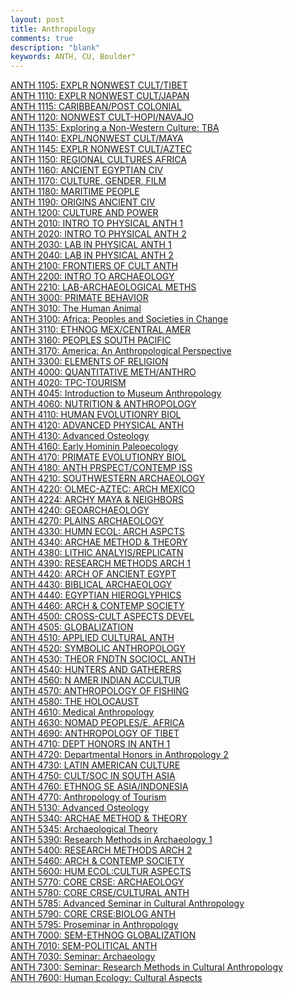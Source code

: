 ```yaml
---
layout: post
title: Anthropology
comments: true
description: "blank"
keywords: ANTH, CU, Boulder"
---
```

<body>
	<div><a href="../pages/ANTH-1105">ANTH 1105: EXPLR NONWEST CULT/TIBET</a></div>
	<div><a href="../pages/ANTH-1110">ANTH 1110: EXPLR NONWEST CULT/JAPAN</a></div>
	<div><a href="../pages/ANTH-1115">ANTH 1115: CARIBBEAN/POST COLONIAL</a></div>
	<div><a href="../pages/ANTH-1120">ANTH 1120: NONWEST CULT-HOPI/NAVAJO</a></div>
	<div><a href="../pages/ANTH-1135">ANTH 1135: Exploring a Non-Western Culture: TBA</a></div>
	<div><a href="../pages/ANTH-1140">ANTH 1140: EXPL/NONWEST CULT/MAYA</a></div>
	<div><a href="../pages/ANTH-1145">ANTH 1145: EXPLR NONWEST CULT/AZTEC</a></div>
	<div><a href="../pages/ANTH-1150">ANTH 1150: REGIONAL CULTURES AFRICA</a></div>
	<div><a href="../pages/ANTH-1160">ANTH 1160: ANCIENT EGYPTIAN CIV</a></div>
	<div><a href="../pages/ANTH-1170">ANTH 1170: CULTURE, GENDER, FILM</a></div>
	<div><a href="../pages/ANTH-1180">ANTH 1180: MARITIME PEOPLE</a></div>
	<div><a href="../pages/ANTH-1190">ANTH 1190: ORIGINS ANCIENT CIV</a></div>
	<div><a href="../pages/ANTH-1200">ANTH 1200: CULTURE AND POWER</a></div>
	<div><a href="../pages/ANTH-2010">ANTH 2010: INTRO TO PHYSICAL ANTH 1</a></div>
	<div><a href="../pages/ANTH-2020">ANTH 2020: INTRO TO PHYSICAL ANTH 2</a></div>
	<div><a href="../pages/ANTH-2030">ANTH 2030: LAB IN PHYSICAL ANTH 1</a></div>
	<div><a href="../pages/ANTH-2040">ANTH 2040: LAB IN PHYSICAL ANTH 2</a></div>
	<div><a href="../pages/ANTH-2100">ANTH 2100: FRONTIERS OF CULT ANTH</a></div>
	<div><a href="../pages/ANTH-2200">ANTH 2200: INTRO TO ARCHAEOLOGY</a></div>
	<div><a href="../pages/ANTH-2210">ANTH 2210: LAB-ARCHAEOLOGICAL METHS</a></div>
	<div><a href="../pages/ANTH-3000">ANTH 3000: PRIMATE BEHAVIOR</a></div>
	<div><a href="../pages/ANTH-3010">ANTH 3010: The Human Animal</a></div>
	<div><a href="../pages/ANTH-3100">ANTH 3100: Africa: Peoples and Societies in Change</a></div>
	<div><a href="../pages/ANTH-3110">ANTH 3110: ETHNOG MEX/CENTRAL AMER</a></div>
	<div><a href="../pages/ANTH-3160">ANTH 3160: PEOPLES SOUTH PACIFIC</a></div>
	<div><a href="../pages/ANTH-3170">ANTH 3170: America: An Anthropological Perspective</a></div>
	<div><a href="../pages/ANTH-3300">ANTH 3300: ELEMENTS OF RELIGION</a></div>
	<div><a href="../pages/ANTH-4000">ANTH 4000: QUANTITATIVE METH/ANTHRO</a></div>
	<div><a href="../pages/ANTH-4020">ANTH 4020: TPC-TOURISM</a></div>
	<div><a href="../pages/ANTH-4045">ANTH 4045: Introduction to Museum Anthropology</a></div>
	<div><a href="../pages/ANTH-4060">ANTH 4060: NUTRITION & ANTHROPOLOGY</a></div>
	<div><a href="../pages/ANTH-4110">ANTH 4110: HUMAN EVOLUTIONRY BIOL</a></div>
	<div><a href="../pages/ANTH-4120">ANTH 4120: ADVANCED PHYSICAL ANTH</a></div>
	<div><a href="../pages/ANTH-4130">ANTH 4130: Advanced Osteology</a></div>
	<div><a href="../pages/ANTH-4160">ANTH 4160: Early Hominin Paleoecology</a></div>
	<div><a href="../pages/ANTH-4170">ANTH 4170: PRIMATE EVOLUTIONRY BIOL</a></div>
	<div><a href="../pages/ANTH-4180">ANTH 4180: ANTH PRSPECT/CONTEMP ISS</a></div>
	<div><a href="../pages/ANTH-4210">ANTH 4210: SOUTHWESTERN ARCHAEOLOGY</a></div>
	<div><a href="../pages/ANTH-4220">ANTH 4220: OLMEC-AZTEC: ARCH MEXICO</a></div>
	<div><a href="../pages/ANTH-4224">ANTH 4224: ARCHY MAYA & NEIGHBORS</a></div>
	<div><a href="../pages/ANTH-4240">ANTH 4240: GEOARCHAEOLOGY</a></div>
	<div><a href="../pages/ANTH-4270">ANTH 4270: PLAINS ARCHAEOLOGY</a></div>
	<div><a href="../pages/ANTH-4330">ANTH 4330: HUMN ECOL: ARCH ASPCTS</a></div>
	<div><a href="../pages/ANTH-4340">ANTH 4340: ARCHAE METHOD & THEORY</a></div>
	<div><a href="../pages/ANTH-4380">ANTH 4380: LITHIC ANALYIS/REPLICATN</a></div>
	<div><a href="../pages/ANTH-4390">ANTH 4390: RESEARCH METHODS ARCH 1</a></div>
	<div><a href="../pages/ANTH-4420">ANTH 4420: ARCH OF ANCIENT EGYPT</a></div>
	<div><a href="../pages/ANTH-4430">ANTH 4430: BIBLICAL ARCHAEOLOGY</a></div>
	<div><a href="../pages/ANTH-4440">ANTH 4440: EGYPTIAN HIEROGLYPHICS</a></div>
	<div><a href="../pages/ANTH-4460">ANTH 4460: ARCH & CONTEMP SOCIETY</a></div>
	<div><a href="../pages/ANTH-4500">ANTH 4500: CROSS-CULT ASPECTS DEVEL</a></div>
	<div><a href="../pages/ANTH-4505">ANTH 4505: GLOBALIZATION</a></div>
	<div><a href="../pages/ANTH-4510">ANTH 4510: APPLIED CULTURAL ANTH</a></div>
	<div><a href="../pages/ANTH-4520">ANTH 4520: SYMBOLIC ANTHROPOLOGY</a></div>
	<div><a href="../pages/ANTH-4530">ANTH 4530: THEOR FNDTN SOCIOCL ANTH</a></div>
	<div><a href="../pages/ANTH-4540">ANTH 4540: HUNTERS AND GATHERERS</a></div>
	<div><a href="../pages/ANTH-4560">ANTH 4560: N AMER INDIAN ACCULTUR</a></div>
	<div><a href="../pages/ANTH-4570">ANTH 4570: ANTHROPOLOGY OF FISHING</a></div>
	<div><a href="../pages/ANTH-4580">ANTH 4580: THE HOLOCAUST</a></div>
	<div><a href="../pages/ANTH-4610">ANTH 4610: Medical Anthropology</a></div>
	<div><a href="../pages/ANTH-4630">ANTH 4630: NOMAD PEOPLES/E. AFRICA</a></div>
	<div><a href="../pages/ANTH-4690">ANTH 4690: ANTHROPOLOGY OF TIBET</a></div>
	<div><a href="../pages/ANTH-4710">ANTH 4710: DEPT HONORS IN ANTH 1</a></div>
	<div><a href="../pages/ANTH-4720">ANTH 4720: Departmental Honors in Anthropology 2</a></div>
	<div><a href="../pages/ANTH-4730">ANTH 4730: LATIN AMERICAN CULTURE</a></div>
	<div><a href="../pages/ANTH-4750">ANTH 4750: CULT/SOC IN SOUTH ASIA</a></div>
	<div><a href="../pages/ANTH-4760">ANTH 4760: ETHNOG SE ASIA/INDONESIA</a></div>
	<div><a href="../pages/ANTH-4770">ANTH 4770: Anthropology of Tourism</a></div>
	<div><a href="../pages/ANTH-5130">ANTH 5130: Advanced Osteology</a></div>
	<div><a href="../pages/ANTH-5340">ANTH 5340: ARCHAE METHOD & THEORY</a></div>
	<div><a href="../pages/ANTH-5345">ANTH 5345: Archaeological Theory</a></div>
	<div><a href="../pages/ANTH-5390">ANTH 5390: Research Methods in Archaeology 1</a></div>
	<div><a href="../pages/ANTH-5400">ANTH 5400: RESEARCH METHODS ARCH 2</a></div>
	<div><a href="../pages/ANTH-5460">ANTH 5460: ARCH & CONTEMP SOCIETY</a></div>
	<div><a href="../pages/ANTH-5600">ANTH 5600: HUM ECOL:CULTUR ASPECTS</a></div>
	<div><a href="../pages/ANTH-5770">ANTH 5770: CORE CRSE: ARCHAEOLOGY</a></div>
	<div><a href="../pages/ANTH-5780">ANTH 5780: CORE CRSE/CULTURAL ANTH</a></div>
	<div><a href="../pages/ANTH-5785">ANTH 5785: Advanced Seminar in Cultural Anthropology</a></div>
	<div><a href="../pages/ANTH-5790">ANTH 5790: CORE CRSE:BIOLOG ANTH</a></div>
	<div><a href="../pages/ANTH-5795">ANTH 5795: Proseminar in Anthropology</a></div>
	<div><a href="../pages/ANTH-7000">ANTH 7000: SEM-ETHNOG GLOBALIZATION</a></div>
	<div><a href="../pages/ANTH-7010">ANTH 7010: SEM-POLITICAL ANTH</a></div>
	<div><a href="../pages/ANTH-7030">ANTH 7030: Seminar: Archaeology</a></div>
	<div><a href="../pages/ANTH-7300">ANTH 7300: Seminar: Research Methods in Cultural Anthropology</a></div>
	<div><a href="../pages/ANTH-7600">ANTH 7600: Human Ecology: Cultural Aspects</a></div>
</body>